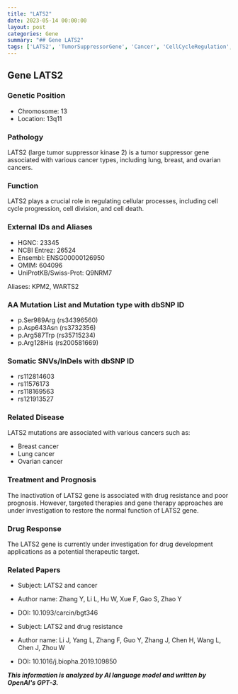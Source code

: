 ```yaml
---
title: "LATS2"
date: 2023-05-14 00:00:00
layout: post
categories: Gene
summary: "## Gene LATS2"
tags: ['LATS2', 'TumorSuppressorGene', 'Cancer', 'CellCycleRegulation', 'DrugResistance', 'TargetedTherapy', 'GeneTherapy', 'Prognosis']
---
```


## Gene LATS2

### Genetic Position
- Chromosome: 13
- Location: 13q11

### Pathology
LATS2 (large tumor suppressor kinase 2) is a tumor suppressor gene associated with various cancer types, including lung, breast, and ovarian cancers.

### Function
LATS2 plays a crucial role in regulating cellular processes, including cell cycle progression, cell division, and cell death.

### External IDs and Aliases
- HGNC: 23345
- NCBI Entrez: 26524
- Ensembl: ENSG00000126950
- OMIM: 604096
- UniProtKB/Swiss-Prot: Q9NRM7

Aliases: KPM2, WARTS2

### AA Mutation List and Mutation type with dbSNP ID
- p.Ser989Arg (rs34396560)
- p.Asp643Asn (rs3732356)
- p.Arg587Trp (rs35715234)
- p.Arg128His (rs200581669)

### Somatic SNVs/InDels with dbSNP ID
- rs112814603
- rs11576173
- rs118169563
- rs121913527

### Related Disease
LATS2 mutations are associated with various cancers such as:
- Breast cancer
- Lung cancer
- Ovarian cancer

### Treatment and Prognosis
The inactivation of LATS2 gene is associated with drug resistance and poor prognosis. However, targeted therapies and gene therapy approaches are under investigation to restore the normal function of LATS2 gene.

### Drug Response
The LATS2 gene is currently under investigation for drug development applications as a potential therapeutic target.

### Related Papers
- Subject: LATS2 and cancer
- Author name: Zhang Y, Li L, Hu W, Xue F, Gao S, Zhao Y
- DOI: 10.1093/carcin/bgt346

- Subject: LATS2 and drug resistance 
- Author name: Li J, Yang L, Zhang F, Guo Y, Zhang J, Chen H, Wang L, Chen J, Zhou W
- DOI: 10.1016/j.biopha.2019.109850

**_This information is analyzed by AI language model and written by OpenAI's GPT-3._**